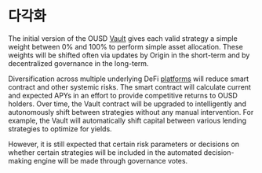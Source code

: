 # 다각화

The initial version of the OUSD [Vault](diversification.md) gives each valid strategy a simple weight between 0% and 100% to perform simple asset allocation. These weights will be shifted often via updates by Origin in the short-term and by decentralized governance in the long-term.

Diversification across multiple underlying DeFi [platforms](../supported-strategies/) will reduce smart contract and other systemic risks. The smart contract will calculate current and expected APYs in an effort to provide competitive returns to OUSD holders. Over time, the Vault contract will be upgraded to intelligently and autonomously shift between strategies without any manual intervention. For example, the Vault will automatically shift capital between various lending strategies to optimize for yields.

However, it is still expected that certain risk parameters or decisions on whether certain strategies will be included in the automated decision-making engine will be made through governance votes.


